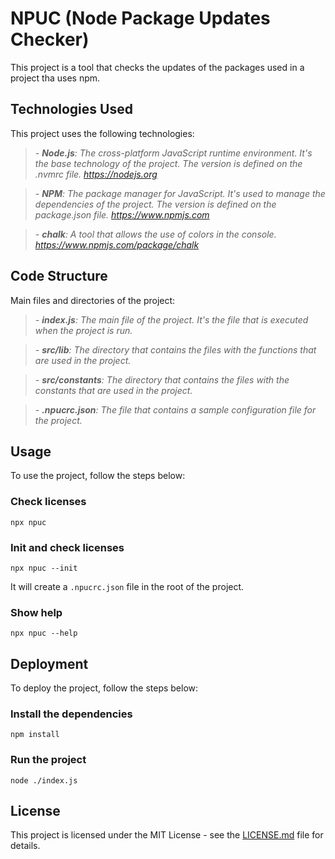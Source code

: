 # NPUC (Node Package Updates Checker)

This project is a tool that checks the updates of the packages used in a project tha uses npm.

## Technologies Used

This project uses the following technologies:

> _- **Node.js**: The cross-platform JavaScript runtime environment. It's the base technology of the project. The version is defined on the .nvmrc file. <https://nodejs.org>_

> _- **NPM**: The package manager for JavaScript. It's used to manage the dependencies of the project. The version is defined on the package.json file. <https://www.npmjs.com>_

> _- **chalk**: A tool that allows the use of colors in the console. <https://www.npmjs.com/package/chalk>_


## Code Structure

Main files and directories of the project:

> _- **index.js**: The main file of the project. It's the file that is executed when the project is run._

> _- **src/lib**: The directory that contains the files with the functions that are used in the project._

> _- **src/constants**:  The directory that contains the files with the constants that are used in the project._

> _- **.npucrc.json**: The file that contains a sample configuration file for the project._

## Usage

To use the project, follow the steps below:

### Check licenses

`npx npuc`

### Init and check licenses

`npx npuc --init`

It will create a `.npucrc.json` file in the root of the project.

### Show help

`npx npuc --help`

## Deployment

To deploy the project, follow the steps below:

### Install the dependencies

`npm install`

### Run the project

`node ./index.js`

## License

This project is licensed under the MIT License - see the [LICENSE.md](LICENSE.md) file for details.

